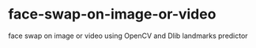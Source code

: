 # face-swap-on-image-or-video
face swap on image or video using OpenCV and Dlib landmarks predictor
